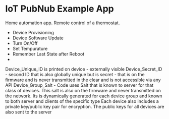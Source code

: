 # IoT PubNub Example App

Home automation app.  Remote control of a thermostat.

 - Device Provisioning
 - Device Software Update
 - Turn On/Off
 - Set Tempurature
 - Remember Last State after Reboot
 - 



 Device_Unique_ID is printed on device - externally visible
 Device_Secret_ID -  second ID that is also globally unique but is secret - that is on the firmware and is never transmitted in the clear and is not accessible via any API
 Device_Group_Salt - Code uses Salt that is known to server for that class of devices.  This salt is also on the firmware and never transmitted on the network. Its is dynamically generated for each device group and known to both server and clients of the specific type
 Each device also includes a private key/public key pair for encryption. The public keys for all devices are also sent to the server
